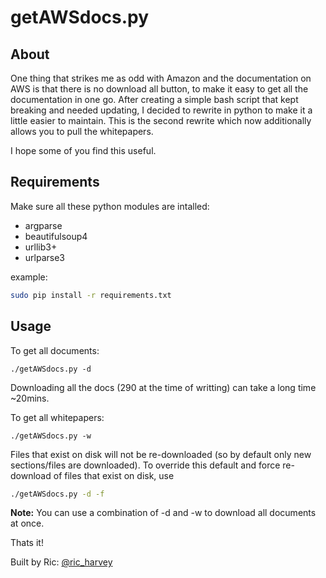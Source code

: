 # getAWSdocs.py

## About

One thing that strikes me as odd with Amazon and the documentation on AWS is that there is no download all button, to make it easy to get all the documentation in one go. After creating a simple bash script that kept breaking and needed updating, I decided to rewrite in python to make it a little easier to maintain. This is the second rewrite which now additionally allows you to pull the whitepapers.

I hope some of you find this useful.

## Requirements

Make sure all these python modules are intalled:

 - argparse
 - beautifulsoup4
 - urllib3+
 - urlparse3

example:

```bash
sudo pip install -r requirements.txt
```

## Usage

To get all documents:

```
./getAWSdocs.py -d
```

Downloading all the docs (290 at the time of writting) can take a long time ~20mins.

To get all whitepapers:

```
./getAWSdocs.py -w
```

Files that exist on disk will not be re-downloaded (so by default only new sections/files are downloaded). To override this default and force re-download of files that exist on disk, use

```bash
./getAWSdocs.py -d -f
```

__Note:__ You can use a combination of -d and -w to download all documents at once.

Thats it!

Built by Ric: [@ric_harvey](https://twitter.com/ric_harvey)

